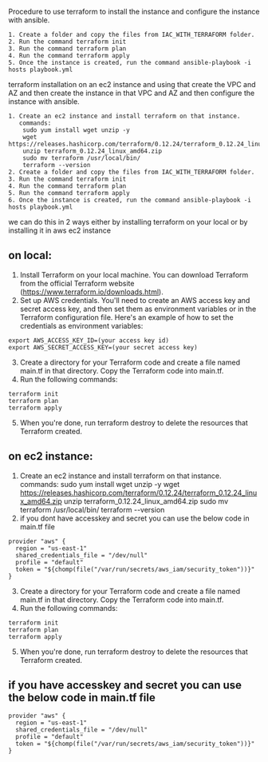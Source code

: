 Procedure to use terraform to install the instance and configure the instance with ansible.
```
1. Create a folder and copy the files from IAC_WITH_TERRAFORM folder.
2. Run the command terraform init
3. Run the command terraform plan
4. Run the command terraform apply
5. Once the instance is created, run the command ansible-playbook -i hosts playbook.yml
```


terraform installation on an ec2 instance and using that create the VPC and AZ and then create the instance in that VPC and AZ and then configure the instance with ansible.

```
1. Create an ec2 instance and install terraform on that instance.
   commands:
    sudo yum install wget unzip -y
    wget https://releases.hashicorp.com/terraform/0.12.24/terraform_0.12.24_linux_amd64.zip
    unzip terraform_0.12.24_linux_amd64.zip
    sudo mv terraform /usr/local/bin/
    terraform --version
2. Create a folder and copy the files from IAC_WITH_TERRAFORM folder.
3. Run the command terraform init
4. Run the command terraform plan
5. Run the command terraform apply
6. Once the instance is created, run the command ansible-playbook -i hosts playbook.yml
```

we can do this in 2 ways either by installing terraform on your local or by installing it in aws ec2 instance


## on local:

1. Install Terraform on your local machine. You can download Terraform from the official Terraform website (https://www.terraform.io/downloads.html).
2. Set up AWS credentials. You'll need to create an AWS access key and secret access key, and then set them as environment variables or in the Terraform configuration file. Here's an example of how to set the credentials as environment variables:
```
export AWS_ACCESS_KEY_ID=(your access key id)
export AWS_SECRET_ACCESS_KEY=(your secret access key)
```
3. Create a directory for your Terraform code and create a file named main.tf in that directory. Copy the Terraform code into main.tf.
4. Run the following commands:
```
terraform init
terraform plan
terraform apply
```
5. When you're done, run terraform destroy to delete the resources that Terraform created.

## on ec2 instance:
1. Create an ec2 instance and install terraform on that instance.
   commands:
    sudo yum install wget unzip -y
    wget https://releases.hashicorp.com/terraform/0.12.24/terraform_0.12.24_linux_amd64.zip
    unzip terraform_0.12.24_linux_amd64.zip
    sudo mv terraform /usr/local/bin/
    terraform --version
2. if you dont have accesskey and secret you can use the below code in main.tf file
```
provider "aws" {
  region = "us-east-1"
  shared_credentials_file = "/dev/null"
  profile = "default"
  token = "${chomp(file("/var/run/secrets/aws_iam/security_token"))}"
}

```
3. Create a directory for your Terraform code and create a file named main.tf in that directory. Copy the Terraform code into main.tf.
4. Run the following commands:
```
terraform init
terraform plan
terraform apply
```
5. When you're done, run terraform destroy to delete the resources that Terraform created.

## if you have accesskey and secret you can use the below code in main.tf file
```
provider "aws" {
  region = "us-east-1"
  shared_credentials_file = "/dev/null"
  profile = "default"
  token = "${chomp(file("/var/run/secrets/aws_iam/security_token"))}"
}

```






